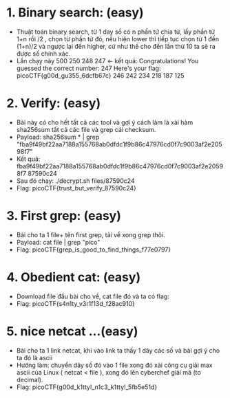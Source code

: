 # 1. Binary search: (easy)
 - Thuật toán binary search, từ 1 day số có n phần tử chia tử, lấy phần tử 1+n rồi /2 , chọn từ phần từ đó, nếu hiện lower thì tiếp tục chọn từ 1 đến (1+n)/2 và ngược lại đến higher, cứ như thế cho đến lần thứ 10 ta sẽ ra được số chính xác.
 - Lần chạy này
500
250
248
247 <- kết quả: Congratulations! You guessed the correct number: 247
Here's your flag: picoCTF{g00d_gu355_6dcfb67c}
246
242
234
218
187
125

# 2. Verify: (easy)
- Bài này có cho hết tất cả các tool và gợi ý cách làm là xài hàm sha256sum tất cả các file và grep cái checksum.
- Payload: sha256sum * | grep "fba9f49bf22aa7188a155768ab0dfdc1f9b86c47976cd0f7c9003af2e20598f7"
- Kết quả: fba9f49bf22aa7188a155768ab0dfdc1f9b86c47976cd0f7c9003af2e20598f7  87590c24
- Sau đó chạy: ./decrypt.sh files/87590c24
- Flag: picoCTF{trust_but_verify_87590c24}
# 3. First grep: (easy)
- Bài cho ta 1 file+ tên first grep, tải về xong grep thôi.
- Payload: cat file | grep "pico"
- Flag: picoCTF{grep_is_good_to_find_things_f77e0797}
# 4. Obedient cat: (easy)
- Download file đầu bài cho về, cat file đó và ta có flag:
- Flag: picoCTF{s4n1ty_v3r1f13d_f28ac910}
# 5. nice netcat ...(easy)
- Bài cho ta 1 link netcat, khi vào link ta thấy 1 dãy các số và bài gợi ý cho ta đó là ascii
- Hướng làm: chuyển dãy số đó vào 1 file xong đó xài công cụ giải max ascii của Linux ( netcat < file ), xong đó lên cyberchef giải mã (to decimal).
- Flag: picoCTF{g00d_k1tty!_n1c3_k1tty!_5fb5e51d}


